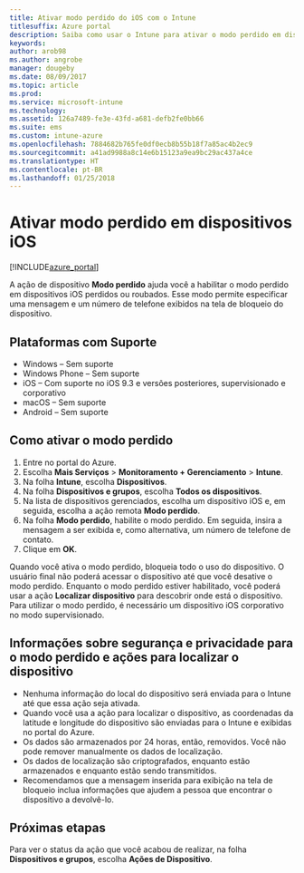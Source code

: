 ```yaml
---
title: Ativar modo perdido do iOS com o Intune
titlesuffix: Azure portal
description: Saiba como usar o Intune para ativar o modo perdido em dispositivos iOS perdidos ou roubados.
keywords: 
author: arob98
ms.author: angrobe
manager: dougeby
ms.date: 08/09/2017
ms.topic: article
ms.prod: 
ms.service: microsoft-intune
ms.technology: 
ms.assetid: 126a7489-fe3e-43fd-a681-defb2fe0bb66
ms.suite: ems
ms.custom: intune-azure
ms.openlocfilehash: 7884682b765fe0df0ecb8b55b18f7a85ac4b2ec9
ms.sourcegitcommit: a41ad9988a8c14e6b15123a9ea9bc29ac437a4ce
ms.translationtype: HT
ms.contentlocale: pt-BR
ms.lasthandoff: 01/25/2018
---
```

# <a name="activate-lost-mode-on-ios-devices"></a>Ativar modo perdido em dispositivos iOS


[!INCLUDE[azure_portal](./includes/azure_portal.md)]

A ação de dispositivo **Modo perdido** ajuda você a habilitar o modo perdido em dispositivos iOS perdidos ou roubados. Esse modo permite especificar uma mensagem e um número de telefone exibidos na tela de bloqueio do dispositivo.

## <a name="supported-platforms"></a>Plataformas com Suporte

- Windows – Sem suporte
- Windows Phone – Sem suporte
- iOS – Com suporte no iOS 9.3 e versões posteriores, supervisionado e corporativo
- macOS – Sem suporte
- Android – Sem suporte

## <a name="how-to-activate-lost-mode"></a>Como ativar o modo perdido

1. Entre no portal do Azure.
2. Escolha **Mais Serviços** > **Monitoramento + Gerenciamento** > **Intune**.
3. Na folha **Intune**, escolha **Dispositivos**.
4. Na folha **Dispositivos e grupos**, escolha **Todos os dispositivos**.
5. Na lista de dispositivos gerenciados, escolha um dispositivo iOS e, em seguida, escolha a ação remota **Modo perdido**.
6. Na folha **Modo perdido**, habilite o modo perdido. Em seguida, insira a mensagem a ser exibida e, como alternativa, um número de telefone de contato.
7. Clique em **OK**.

Quando você ativa o modo perdido, bloqueia todo o uso do dispositivo. O usuário final não poderá acessar o dispositivo até que você desative o modo perdido. Enquanto o modo perdido estiver habilitado, você poderá usar a ação **Localizar dispositivo** para descobrir onde está o dispositivo.
Para utilizar o modo perdido, é necessário um dispositivo iOS corporativo no modo supervisionado.

## <a name="security-and-privacy-information-for-the-lost-mode-and-locate-device-actions"></a>Informações sobre segurança e privacidade para o modo perdido e ações para localizar o dispositivo
- Nenhuma informação do local do dispositivo será enviada para o Intune até que essa ação seja ativada.
- Quando você usa a ação para localizar o dispositivo, as coordenadas da latitude e longitude do dispositivo são enviadas para o Intune e exibidas no portal do Azure.
- Os dados são armazenados por 24 horas, então, removidos. Você não pode remover manualmente os dados de localização.
- Os dados de localização são criptografados, enquanto estão armazenados e enquanto estão sendo transmitidos.
- Recomendamos que a mensagem inserida para exibição na tela de bloqueio inclua informações que ajudem a pessoa que encontrar o dispositivo a devolvê-lo.

## <a name="next-steps"></a>Próximas etapas

Para ver o status da ação que você acabou de realizar, na folha **Dispositivos e grupos**, escolha **Ações de Dispositivo**.

